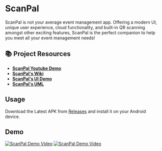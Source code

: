 # ScanPal

ScanPal is not your average event management app. Offering a modern UI, unique user experience, cloud functionality, and built-in QR scanning amongst other exciting features, ScanPal is the perfect companion to help you meet all your event management needs!

## 📚 Project Resources
- **[ScanPal Youtube Demo](https://youtu.be/dmA5Nl-ztyk)**
- **[ScanPal's Wiki](https://github.com/CMPUT301W24T30/ScanPal/wiki)**
- **[ScanPal's UI Demo](https://github.com/CMPUT301W24T30/ScanPal/wiki/App-UI)**
- **[ScanPal's UML](https://github.com/CMPUT301W24T30/ScanPal/wiki/Part-3-UML-Diagram)**

## Usage

Download the Latest APK from [Releases](https://github.com/CMPUT301W24T30/ScanPal/releases) and install it on your Android device.

## Demo
[![ScanPal Demo Video](https://github.com/CMPUT301W24T30/ScanPal/assets/69805659/f53a523d-fa8b-407c-9fe1-dba28051e76b)](https://www.youtube.com/watch?v=dmA5Nl-ztyk)
<a href="https://www.youtube.com/watch?v=dmA5Nl-ztyk">
  <img src="https://github.com/CMPUT301W24T30/ScanPal/assets/69805659/f53a523d-fa8b-407c-9fe1-dba28051e76b" alt="ScanPal Demo Video">
</a>
